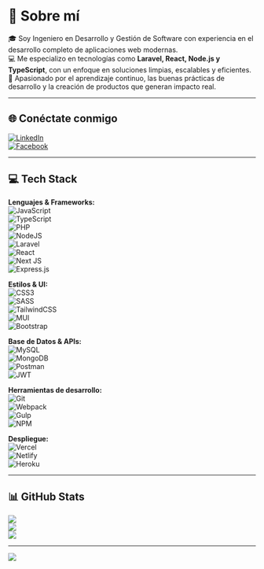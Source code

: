 # 💫 Sobre mí

🎓 Soy Ingeniero en Desarrollo y Gestión de Software con experiencia en el desarrollo completo de aplicaciones web modernas.  
💻 Me especializo en tecnologías como **Laravel, React, Node.js y TypeScript**, con un enfoque en soluciones limpias, escalables y eficientes.  
🚀 Apasionado por el aprendizaje continuo, las buenas prácticas de desarrollo y la creación de productos que generan impacto real.

---

## 🌐 Conéctate conmigo

[![LinkedIn](https://img.shields.io/badge/LinkedIn-%230077B5.svg?logo=linkedin&logoColor=white)](https://www.linkedin.com/in/mauricio-reyes-idgs/)  
[![Facebook](https://img.shields.io/badge/Facebook-%231877F2.svg?logo=Facebook&logoColor=white)](https://facebook.com/Mauricio-Reyes)

---

## 💻 Tech Stack

**Lenguajes & Frameworks:**  
![JavaScript](https://img.shields.io/badge/javascript-%23323330.svg?style=for-the-badge&logo=javascript&logoColor=%23F7DF1E)  
![TypeScript](https://img.shields.io/badge/typescript-%23007ACC.svg?style=for-the-badge&logo=typescript&logoColor=white)  
![PHP](https://img.shields.io/badge/php-%23777BB4.svg?style=for-the-badge&logo=php&logoColor=white)  
![NodeJS](https://img.shields.io/badge/node.js-6DA55F?style=for-the-badge&logo=node.js&logoColor=white)  
![Laravel](https://img.shields.io/badge/laravel-%23FF2D20.svg?style=for-the-badge&logo=laravel&logoColor=white)  
![React](https://img.shields.io/badge/react-%2320232a.svg?style=for-the-badge&logo=react&logoColor=%2361DAFB)  
![Next JS](https://img.shields.io/badge/Next-black?style=for-the-badge&logo=next.js&logoColor=white)  
![Express.js](https://img.shields.io/badge/express.js-%23404d59.svg?style=for-the-badge&logo=express&logoColor=%2361DAFB)  

**Estilos & UI:**  
![CSS3](https://img.shields.io/badge/css3-%231572B6.svg?style=for-the-badge&logo=css3&logoColor=white)  
![SASS](https://img.shields.io/badge/SASS-hotpink.svg?style=for-the-badge&logo=SASS&logoColor=white)  
![TailwindCSS](https://img.shields.io/badge/tailwindcss-%2338B2AC.svg?style=for-the-badge&logo=tailwind-css&logoColor=white)  
![MUI](https://img.shields.io/badge/MUI-%230081CB.svg?style=for-the-badge&logo=material-ui&logoColor=white)  
![Bootstrap](https://img.shields.io/badge/bootstrap-%23563D7C.svg?style=for-the-badge&logo=bootstrap&logoColor=white)

**Base de Datos & APIs:**  
![MySQL](https://img.shields.io/badge/mysql-%2300f.svg?style=for-the-badge&logo=mysql&logoColor=white)  
![MongoDB](https://img.shields.io/badge/MongoDB-%234ea94b.svg?style=for-the-badge&logo=mongodb&logoColor=white)  
![Postman](https://img.shields.io/badge/Postman-FF6C37?style=for-the-badge&logo=postman&logoColor=white)  
![JWT](https://img.shields.io/badge/JWT-black?style=for-the-badge&logo=JSON%20web%20tokens)

**Herramientas de desarrollo:**  
![Git](https://img.shields.io/badge/git-%23F05033.svg?style=for-the-badge&logo=git&logoColor=white)  
![Webpack](https://img.shields.io/badge/webpack-%238DD6F9.svg?style=for-the-badge&logo=webpack&logoColor=black)  
![Gulp](https://img.shields.io/badge/GULP-%23CF4647.svg?style=for-the-badge&logo=gulp&logoColor=white)  
![NPM](https://img.shields.io/badge/NPM-%23000000.svg?style=for-the-badge&logo=npm&logoColor=white)

**Despliegue:**  
![Vercel](https://img.shields.io/badge/vercel-%23000000.svg?style=for-the-badge&logo=vercel&logoColor=white)  
![Netlify](https://img.shields.io/badge/netlify-%23000000.svg?style=for-the-badge&logo=netlify&logoColor=#00C7B7)  
![Heroku](https://img.shields.io/badge/heroku-%23430098.svg?style=for-the-badge&logo=heroku&logoColor=white)

---

## 📊 GitHub Stats

![](https://github-readme-stats.vercel.app/api?username=AMauricio1998&theme=dark&hide_border=false&include_all_commits=true&count_private=true)  
![](https://github-readme-streak-stats.herokuapp.com/?user=AMauricio1998&theme=dark&hide_border=false)  
![](https://github-readme-stats.vercel.app/api/top-langs/?username=AMauricio1998&theme=dark&hide_border=false&layout=compact)

---

[![](https://visitcount.itsvg.in/api?id=AMauricio1998&icon=0&color=0)](https://visitcount.itsvg.in)

<!-- Diseñado con GPRM (https://gprm.itsvg.in) -->
